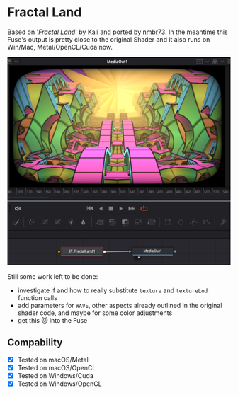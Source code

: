 Fractal Land
============

Based on '_[Fractal Land](https://www.shadertoy.com/view/XsBXWt)_' by [Kali](https://www.shadertoy.com/user/Kali) and ported by [nmbr73](../../Site/Profiles/nmbr73.md). In the meantime this Fuse's output is pretty close to the original Shader and it also runs on Win/Mac, Metal/OpenCL/Cuda now.

![screenshot](FractalLand_screenshot.png "FractalLand.fuse in DaVinci Resolve")

Still some work left to be done:
- investigate if and how to really substitute `texture` and `textureLod` function calls
- add parameters for `WAVE`, other aspects already outlined in the original shader code, and maybe for some color adjustments
- get this :cat: into the Fuse


## Compability
- [x] Tested on macOS/Metal
- [x] Tested on macOS/OpenCL
- [x] Tested on Windows/Cuda
- [x] Tested on Windows/OpenCL
